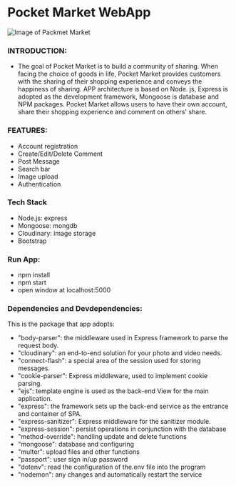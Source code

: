 # Pocket Market WebApp

![Image of Packmet Market](https://i.imgur.com/ERHBuXb.png)

### INTRODUCTION:
* The goal of Pocket Market is to build a community of sharing. When facing the choice of goods in life, Pocket Market provides customers with the sharing of their shopping experience and conveys the happiness of sharing. APP architecture is based on Node. js, Express is adopted as the development framework, Mongoose is database and NPM packages. Pocket Market allows users to have their own account, share their shopping experience and comment on others' share.

### FEATURES:
- Account registration
- Create/Edit/Delete Comment
- Post Message
- Search bar
- Image upload
- Authentication

### Tech Stack
- Node.js: express
- Mongoose: mongdb
- Cloudinary: image storage
- Bootstrap

### Run App:
* npm install
* npm start
* open window at localhost:5000

### Dependencies and Devdependencies:

This is the package that app adopts:

- "body-parser": the middleware used in Express framework to parse the request body.
- "cloudinary": an end-to-end solution for your photo and video needs.
- "connect-flash": a special area of the session used for storing messages.
- "cookie-parser": Express middleware, used to implement cookie parsing.
- "ejs": template engine is used as the back-end View for the main application.
- "express": the framework sets up the back-end service as the entrance and container of SPA. 
- "express-sanitizer": Express middleware for the sanitizer module.
- "express-session": persist operations in conjunction with the database
- "method-override": handling update and delete functions
- "mongoose": database and configuring
- "multer": upload files and other functions
- "passport": user sign in/up password 
- "dotenv": read the configuration of the.env file into the program
- "nodemon": any changes and automatically restart the service



